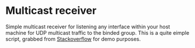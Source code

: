 # Multicast receiver

Simple multicast receiver for listening any interface within your host machine for UDP multicast traffic to the binded group. This is a quite eimple script, grabbed from [Stackoverflow](https://stackoverflow.com/questions/603852/multicast-in-python) for demo purposes.
